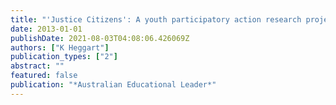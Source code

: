 ```yaml
---
title: "'Justice Citizens': A youth participatory action research project focused on citizenship and social justice"
date: 2013-01-01
publishDate: 2021-08-03T04:08:06.426069Z
authors: ["K Heggart"]
publication_types: ["2"]
abstract: ""
featured: false
publication: "*Australian Educational Leader*"
---
```


